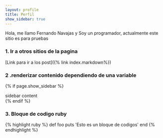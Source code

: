 ```yaml
---
layout: profile
title: Perfil
show_sidebar: true
---
```


Hola, me llamo Fernando Navajas y Soy un programador, actualmente este sitio es para pruebas


### 1. Ir a otros sitios de la pagina
[Link para ir a los post]({% link index.markdown%})

### 2 .renderizar contenido dependiendo de una variable
{% if page.show_sidebar %}
  <div class="sidebar">
    sidebar content
  </div>
{% endif %}

### 3. Bloque de codigo ruby
{% highlight ruby %}
def foo
  puts 'Esto es un bloque de codigos'
end
{% endhighlight %}
